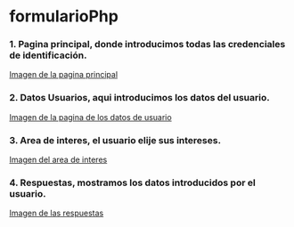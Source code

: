 # formularioPhp
### 1. Pagina principal, donde introducimos todas las credenciales de identificación.

[Imagen de la pagina principal](ImagenCredenciales.PNG)

### 2. Datos Usuarios, aqui introducimos los datos del usuario.

[Imagen de la pagina de los datos de usuario](ImagenDatos.PNG)

### 3. Area de interes, el usuario elije sus intereses.

[Imagen del area de interes](ImagenAreaInteres.PNG)

### 4. Respuestas, mostramos los datos introducidos por el usuario.

[Imagen de las respuestas](ImagenRespuestas.PNG)

